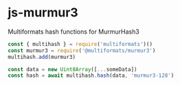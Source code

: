 # js-murmur3

Multiformats hash functions for MurmurHash3

```js
const { multihash } = require('multiformats')()
const murmur3 = require('@multiformats/murmur3')
multihash.add(murmur3)

const data = new Uint8Array([...someData])
const hash = await multihash.hash(data, 'murmur3-128')
```
